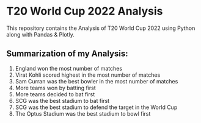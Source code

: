 # T20 World Cup 2022 Analysis
This repository contains the Analysis of T20 World Cup 2022 using Python along with Pandas & Plotly.

## Summarization of my Analysis:
1. England won the most number of matches
2. Virat Kohli scored highest in the most number of matches
3. Sam Curran was the best bowler in the most number of matches
4. More teams won by batting first
5. More teams decided to bat first
6. SCG was the best stadium to bat first
7. SCG was the best stadium to defend the target in the World Cup
8. The Optus Stadium was the best stadium to bowl first
